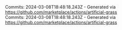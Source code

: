 Commits: 2024-03-08T18:48:18.243Z - Generated via https://github.com/marketplace/actions/artificial-grass
<br>
Commits: 2024-03-08T18:48:18.243Z - Generated via https://github.com/marketplace/actions/artificial-grass
<br>
